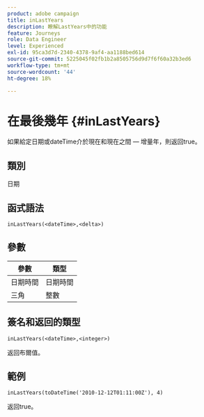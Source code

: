 ```yaml
---
product: adobe campaign
title: inLastYears
description: 瞭解LastYears中的功能
feature: Journeys
role: Data Engineer
level: Experienced
exl-id: 95ca3d7d-2340-4378-9af4-aa1188bed614
source-git-commit: 5225045f02fb1b2a8505756d9d7f6f60a32b3ed6
workflow-type: tm+mt
source-wordcount: '44'
ht-degree: 18%

---
```


# 在最後幾年 {#inLastYears}

如果給定日期或dateTime介於現在和現在之間 — 增量年，則返回true。

## 類別

日期

## 函式語法

`inLastYears(<dateTime>,<delta>)`

## 參數

| 參數 | 類型 |
|-----------|------------------|
| 日期時間 | 日期時間 |
| 三角 | 整數 |

## 簽名和返回的類型

`inLastYears(<dateTime>,<integer>)`

返回布爾值。

## 範例

`inLastYears(toDateTime('2010-12-12T01:11:00Z'), 4)`

返回true。
